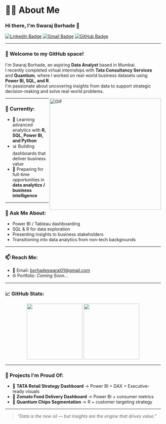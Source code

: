 # 🙋‍♂️ About Me

### Hi there, I'm Swaraj Borhade 👋

[![LinkedIn Badge](https://img.shields.io/badge/-LinkedIn-0e76a8?style=flat-square&logo=Linkedin&logoColor=white)](https://www.linkedin.com/in/swaraj-borhade-921a411a4)
[![Gmail Badge](https://img.shields.io/badge/-Email-c14438?style=flat-square&logo=Gmail&logoColor=white)](mailto:borhadeswaraj01@gmail.com)
[![GitHub Badge](https://img.shields.io/badge/-GitHub-black?style=flat-square&logo=github&logoColor=white)](https://github.com/swarajborhade)

---

### 👋 Welcome to my GitHub space!

I'm Swaraj Borhade, an aspiring **Data Analyst** based in Mumbai.  
I recently completed virtual internships with **Tata Consultancy Services** and **Quantium**, where I worked on real-world business datasets using **Power BI, SQL, and R**.  
I'm passionate about uncovering insights from data to support strategic decision-making and solve real-world problems.

<img align="right" alt="GIF" src="https://media.giphy.com/media/L8K62iTDkzGX6/giphy.gif" width="360"/>

---

### 🚀 Currently:
- 🧠 Learning advanced analytics with **R, SQL, Power BI, and Python**
- 📊 Building dashboards that deliver business value
- 🎯 Preparing for full-time opportunities in **data analytics / business intelligence**

---

### 💬 Ask Me About:
- Power BI / Tableau dashboarding
- SQL & R for data exploration
- Presenting insights to business stakeholders
- Transitioning into data analytics from non-tech backgrounds

---

### 📫 Reach Me:
- 📧 Email: [borhadeswaraj01@gmail.com](mailto:borhadeswaraj01@gmail.com)
- 🌐 Portfolio: *Coming Soon...*

---

### 📈 GitHub Stats:

<p align="center">
  <img height="180em" src="https://github-readme-stats.vercel.app/api?username=swarajborhade&show_icons=true&hide_border=true&count_private=true&include_all_commits=true" />
  <img height="180em" src="https://github-readme-stats.vercel.app/api/top-langs/?username=swarajborhade&layout=compact&hide_border=true" />
</p>

---

### 🎯 Projects I'm Proud Of:
- 🔹 **TATA Retail Strategy Dashboard** → Power BI + DAX + Executive-ready visuals
- 🔹 **Zomato Food Delivery Dashboard** → Power BI + consumer metrics
- 🔹 **Quantium Chips Segmentation** → R + customer targeting strategy

---

> *“Data is the new oil — but insights are the engine that drives value.”*

